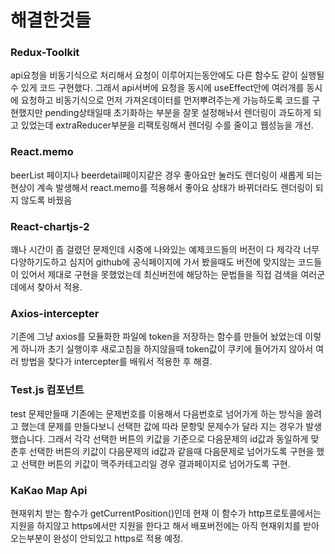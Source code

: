 # 해결한것들

### Redux-Toolkit
api요청을 비동기식으로 처리해서 요청이 이루어지는동안에도 다른 함수도 같이 실행될수 있게 코드 구현했다. 
그래서 api서버에 요청을 동시에 useEffect안에 여러개를 동시에 요청하고 비동기식으로 먼저 가져온데이터를 먼저뿌려주는게 
가능하도록 코드를 구현했지만 pending상태일때 초기화하는 부분을 잘못 설정해놔서 렌더링이 과도하게 되고 있었는데 
extraReducer부분을 리팩토링해서 렌더링 수를 줄이고 웹성능을 개선.

### React.memo
beerList 페이지나 beerdetail페이지같은 경우 좋아요만 눌러도 렌더링이 새롭게 되는 현상이 
계속 발생해서 react.memo를 적용해서 좋아요 상태가 바뀌더라도 렌더링이 되지 않도록 바꿨음

### React-chartjs-2
꽤나 시간이 좀 걸렸던 문제인데 시중에 나와있는 예제코드들의 버전이 다 제각각 너무 다양하기도하고 
심지어 github에 공식페이지에 가서 봤을때도 버전에 맞지않는 코드들이 있어서 제대로 구현을 못했었는데 
최신버전에 해당하는 문법들을 직접 검색을 여러군데에서 찾아서 적용.

### Axios-intercepter
기존에 그냥 axios를 모듈화한 파일에 token을 저장하는 함수를 만들어 놨었는데 이렇게 하니까 초기 실행이후 
새로고침을 하지않을때 token값이 쿠키에 들어가지 않아서 여러 방법을 찾다가 intercepter를 배워서 적용한 후 해결.

### Test.js 컴포넌트
test 문제만들때 기존에는 문제번호를 이용해서 다음번호로 넘어가게 하는 방식을 쓸려고 했는데 문제를 만들다보니 
선택한 값에 따라 문항및 문제수가 달라 지는 경우가 발생했습니다. 그래서 각각 선택한 버튼의 키값을 기준으로
다음문제의 id값과 동일하게 맞춘후 선택한 버튼의 키값이 다음문제의 id값과 같을때 다음문제로 넘어가도록 
구현을 했고 선택한 버튼의 키값이 맥주카테고리일 경우 결과페이지로 넘어가도록 구현.

### KaKao Map Api
현재위치 받는 함수가 getCurrentPosition()인데 현재 이 함수가 http프로토콜에서는 지원을 하지않고 https에서만 지원을
한다고 해서 배포버전에는 아직 현재위치를 받아오는부분이 완성이 안되있고 https로 적용 예정.





